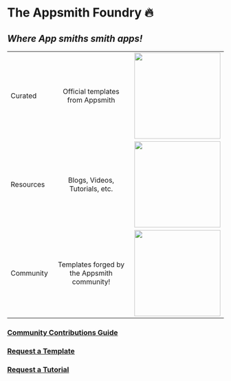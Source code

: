 # The Appsmith Foundry 🔥
## *Where App smiths smith apps!*
| | | |
|-|:-:|:-:|
|Curated|Official templates from Appsmith|<img src="https://s3.us-east-2.amazonaws.com/template.appsmith.com/customer-support-dashboard.png" width="200">|
|Resources|Blogs, Videos, Tutorials, etc.|<img src="https://s3.us-east-2.amazonaws.com/template.appsmith.com/customer-support-dashboard.png" width="200">|
|Community|Templates forged by the Appsmith community! |<img src="https://s3.us-east-2.amazonaws.com/template.appsmith.com/customer-support-dashboard.png" width="200">|

### [Community Contributions Guide]()
### [Request a Template]()
### [Request a Tutorial]()

